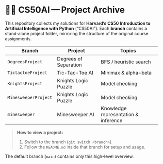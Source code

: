 # 🧑‍💻 CS50AI — Project Archive

This repository collects my solutions for **Harvard’s CS50 Introduction to
Artificial Intelligence with Python** (“CS50AI”).  Each **branch** contains a
stand-alone project folder, mirroring the structure of the original course
assignments.

| Branch | Project | Topics |
|--------|---------|--------|
| `DegreesProject` | Degrees of Separation | BFS / heuristic search |
| `TictactoeProject` | Tic-Tac-Toe AI | Minimax & alpha-beta |
| `KnightsProject` | Knights Logic Puzzle | Model checking |
| `MinesweeperProject` | Knights Logic Puzzle | Model checking |
| `minesweeper` | Minesweeper AI             | Knowledge representation & inference |

> **How to view a project:**  
> 1. Switch to the branch (`git switch <branch>`).  
> 2. Follow the `README.md` inside that branch for setup and usage.

The default branch (`main`) contains only this high-level overview.
